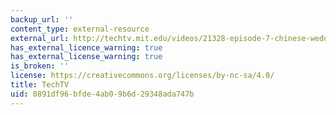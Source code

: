 ```yaml
---
backup_url: ''
content_type: external-resource
external_url: http://techtv.mit.edu/videos/21328-episode-7-chinese-wedding-mit-chemlab-boot-camp
has_external_licence_warning: true
has_external_license_warning: true
is_broken: ''
license: https://creativecommons.org/licenses/by-nc-sa/4.0/
title: TechTV
uid: 0891df96-bfde-4ab0-9b6d-29348ada747b
---
```

